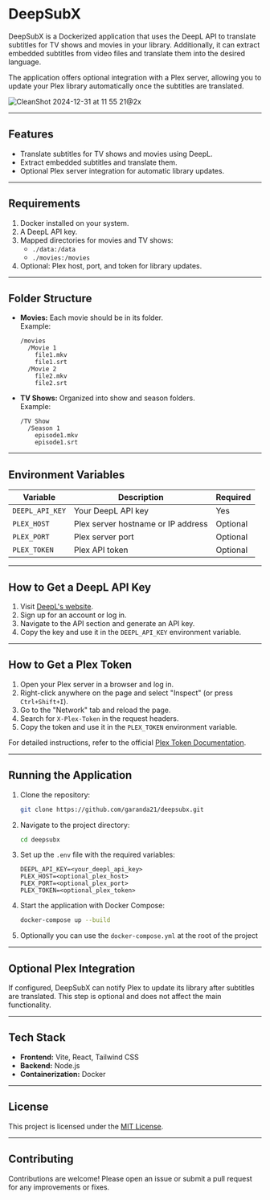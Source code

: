 
# DeepSubX

DeepSubX is a Dockerized application that uses the DeepL API to translate subtitles for TV shows and movies in your library. Additionally, it can extract embedded subtitles from video files and translate them into the desired language. 

The application offers optional integration with a Plex server, allowing you to update your Plex library automatically once the subtitles are translated.

![CleanShot 2024-12-31 at 11 55 21@2x](https://github.com/user-attachments/assets/908c2459-608b-4a5a-b772-ae5bc78b50a8)

---

## Features

- Translate subtitles for TV shows and movies using DeepL.
- Extract embedded subtitles and translate them.
- Optional Plex server integration for automatic library updates.

---

## Requirements

1. Docker installed on your system.
2. A DeepL API key.
3. Mapped directories for movies and TV shows:
   - `./data:/data`
   - `./movies:/movies`
4. Optional: Plex host, port, and token for library updates.

---

## Folder Structure

- **Movies:** Each movie should be in its folder.  
  Example:  
  ```
  /movies
    /Movie 1
      file1.mkv
      file1.srt
    /Movie 2
      file2.mkv
      file2.srt
  ```
  
- **TV Shows:** Organized into show and season folders.  
  Example:  
  ```
  /TV Show
    /Season 1
      episode1.mkv
      episode1.srt
  ```

---

## Environment Variables

| Variable       | Description                               | Required |
|----------------|-------------------------------------------|----------|
| `DEEPL_API_KEY` | Your DeepL API key                        | Yes      |
| `PLEX_HOST`     | Plex server hostname or IP address         | Optional |
| `PLEX_PORT`     | Plex server port                          | Optional |
| `PLEX_TOKEN`    | Plex API token                            | Optional |

---

## How to Get a DeepL API Key

1. Visit [DeepL's website](https://www.deepl.com/pro-api).
2. Sign up for an account or log in.
3. Navigate to the API section and generate an API key.
4. Copy the key and use it in the `DEEPL_API_KEY` environment variable.

---

## How to Get a Plex Token

1. Open your Plex server in a browser and log in.
2. Right-click anywhere on the page and select "Inspect" (or press `Ctrl+Shift+I`).
3. Go to the "Network" tab and reload the page.
4. Search for `X-Plex-Token` in the request headers.
5. Copy the token and use it in the `PLEX_TOKEN` environment variable.

For detailed instructions, refer to the official [Plex Token Documentation](https://support.plex.tv/articles/204059436-finding-an-authentication-token-x-plex-token/).

---

## Running the Application

1. Clone the repository:
   ```bash
   git clone https://github.com/garanda21/deepsubx.git
   ```
2. Navigate to the project directory:
   ```bash
   cd deepsubx
   ```
3. Set up the `.env` file with the required variables:
   ```env
   DEEPL_API_KEY=<your_deepl_api_key>
   PLEX_HOST=<optional_plex_host>
   PLEX_PORT=<optional_plex_port>
   PLEX_TOKEN=<optional_plex_token>
   ```
4. Start the application with Docker Compose:
   ```bash
   docker-compose up --build
   ```
5. Optionally you can use the `docker-compose.yml` at the root of the project
---

## Optional Plex Integration

If configured, DeepSubX can notify Plex to update its library after subtitles are translated. This step is optional and does not affect the main functionality.

---

## Tech Stack

- **Frontend:** Vite, React, Tailwind CSS
- **Backend:** Node.js
- **Containerization:** Docker

---

## License

This project is licensed under the [MIT License](LICENSE).

---

## Contributing

Contributions are welcome! Please open an issue or submit a pull request for any improvements or fixes.
